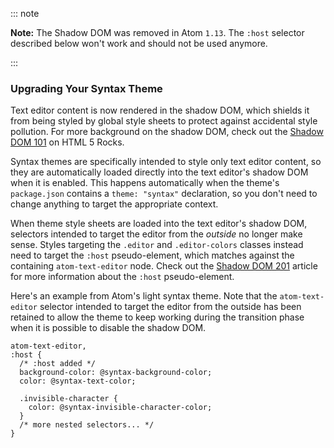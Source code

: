 ::: note

**Note:** The Shadow DOM was removed in Atom `1.13`. The `:host` selector described below won't work and should not be used anymore.

:::

### Upgrading Your Syntax Theme

Text editor content is now rendered in the shadow DOM, which shields it from being styled by global style sheets to protect against accidental style pollution. For more background on the shadow DOM, check out the [Shadow DOM 101](https://www.html5rocks.com/en/tutorials/webcomponents/shadowdom) on HTML 5 Rocks.

Syntax themes are specifically intended to style only text editor content, so they are automatically loaded directly into the text editor's shadow DOM when it is enabled. This happens automatically when the theme's `package.json` contains a `theme: "syntax"` declaration, so you don't need to change anything to target the appropriate context.

When theme style sheets are loaded into the text editor's shadow DOM, selectors intended to target the editor from the _outside_ no longer make sense. Styles targeting the `.editor` and `.editor-colors` classes instead need to target the `:host` pseudo-element, which matches against the containing `atom-text-editor` node. Check out the [Shadow DOM 201](https://www.html5rocks.com/en/tutorials/webcomponents/shadowdom-201#toc-style-host) article for more information about the `:host` pseudo-element.

Here's an example from Atom's light syntax theme. Note that the `atom-text-editor` selector intended to target the editor from the outside has been retained to allow the theme to keep working during the transition phase when it is possible to disable the shadow DOM.

```less
atom-text-editor,
:host {
  /* :host added */
  background-color: @syntax-background-color;
  color: @syntax-text-color;

  .invisible-character {
    color: @syntax-invisible-character-color;
  }
  /* more nested selectors... */
}
```
